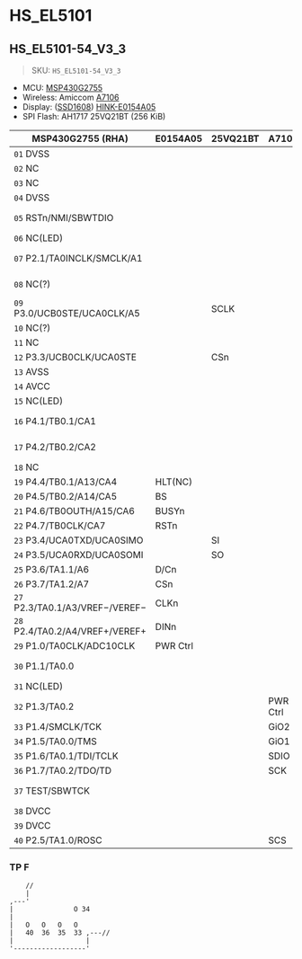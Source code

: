 # HS_EL5101

## HS_EL5101-54_V3_3

> SKU: `HS_EL5101-54_V3_3`

- MCU: [MSP430G2755][msp430]
- Wireless: Amiccom [A7106][a7106]
- Display: ([SSD1608][ssd1608]) [HINK-E0154A05][e0154a05]
- SPI Flash: AH1717 25VQ21BT (256 KiB)

[msp430]: https://www.ti.com/product/MSP430G2755
[a7106]: https://datasheet.lcsc.com/szlcsc/2001071135_AMICCOM-Elec-A71X06AQFI-Q_C479510.pdf
[ssd1608]: https://cursedhardware.github.io/epd-driver-ic/SSD1608.pdf
[e0154a05]: https://www.texim-europe.com/getfile.aspx?id=108179

| MSP430G2755 (RHA)               | E0154A05 | 25VQ21BT | A7106    | ETC     | BSL    |
| ------------------------------- | -------- | -------- | -------- | ------- | ------ |
| `01` DVSS                       |          |          |          |         |        |
| `02` NC                         |          |          |          |         |        |
| `03` NC                         |          |          |          |         |        |
| `04` DVSS                       |          |          |          |         |        |
| `05` RSTn/NMI/SBWTDIO           |          |          |          | TP RSTn |        |
| `06` NC(LED)                    |          |          |          |         |        |
| `07` P2.1/TA0INCLK/SMCLK/A1     |          |          |          | TP CS   |        |
| `08` NC(?)                      |          |          |          |         | BSL RX |
| `09` P3.0/UCB0STE/UCA0CLK/A5    |          | SCLK     |          |         |        |
| `10` NC(?)                      |          |          |          |         |        |
| `11` NC                         |          |          |          |         |        |
| `12` P3.3/UCB0CLK/UCA0STE       |          | CSn      |          |         |        |
| `13` AVSS                       |          |          |          |         |        |
| `14` AVCC                       |          |          |          |         |        |
| `15` NC(LED)                    |          |          |          |         |        |
| `16` P4.1/TB0.1/CA1             |          |          |          | TP DA   |        |
| `17` P4.2/TB0.2/CA2             |          |          |          | TP CK   |        |
| `18` NC                         |          |          |          |         |        |
| `19` P4.4/TB0.1/A13/CA4         | HLT(NC)  |          |          |         |        |
| `20` P4.5/TB0.2/A14/CA5         | BS       |          |          |         |        |
| `21` P4.6/TB0OUTH/A15/CA6       | BUSYn    |          |          |         |        |
| `22` P4.7/TB0CLK/CA7            | RSTn     |          |          |         |        |
| `23` P3.4/UCA0TXD/UCA0SIMO      |          | SI       |          |         |        |
| `24` P3.5/UCA0RXD/UCA0SOMI      |          | SO       |          |         |        |
| `25` P3.6/TA1.1/A6              | D/Cn     |          |          |         | N/A    |
| `26` P3.7/TA1.2/A7              | CSn      |          |          |         | N/A    |
| `27` P2.3/TA0.1/A3/VREF−/VEREF− | CLKn     |          |          |         |        |
| `28` P2.4/TA0.2/A4/VREF+/VEREF+ | DINn     |          |          |         |        |
| `29` P1.0/TA0CLK/ADC10CLK       | PWR Ctrl |          |          |         |        |
| `30` P1.1/TA0.0                 |          |          |          | Mag SW  | BSL TX |
| `31` NC(LED)                    |          |          |          |         |        |
| `32` P1.3/TA0.2                 |          |          | PWR Ctrl |         |        |
| `33` P1.4/SMCLK/TCK             |          |          | GiO2     | TP F    |        |
| `34` P1.5/TA0.0/TMS             |          |          | GiO1     | TP F    |        |
| `35` P1.6/TA0.1/TDI/TCLK        |          |          | SDIO     | TP F    |        |
| `36` P1.7/TA0.2/TDO/TD          |          |          | SCK      | TP F    |        |
| `37` TEST/SBWTCK                |          |          |          | TP TEST |        |
| `38` DVCC                       |          |          |          |         |        |
| `39` DVCC                       |          |          |          |         |        |
| `40` P2.5/TA1.0/ROSC            |          |          | SCS      | TP F    | N/A    |

### TP F

```plain
    //
    |
,---'
|               O 34
|
|   O   O   O   O
|   40  36  35  33 ,---//
|                  |
'------------------'
```
